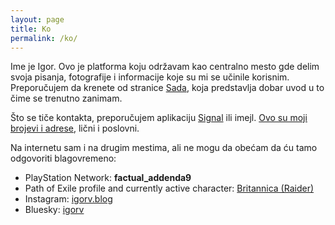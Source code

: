 ```yaml
---
layout: page
title: Ko
permalink: /ko/
---
```


Ime je Igor. Ovo je platforma koju održavam kao centralno mesto gde delim svoja pisanja, fotografije i informacije koje su mi se učinile korisnim. Preporučujem da krenete od stranice [Sada](/sada.markdown), koja predstavlja dobar uvod u to čime se trenutno zanimam.

Što se tiče kontakta, preporučujem aplikaciju [Signal](https://signal.org/) ili imejl. [Ovo su moji brojevi i adrese](/a/tel.jpg), lični i poslovni.

Na internetu sam i na drugim mestima, ali ne mogu da obećam da ću tamo odgovoriti blagovremeno:

- PlayStation Network: **factual_addenda9**
- Path of Exile profile and currently active character: [Britannica (Raider)](https://www.pathofexile.com/account/sony/view-profile/factual_addenda9/characters?characterName=Britannica)
- Instagram: [igorv.blog](https://www.instagram.com/igorv.blog/)
- Bluesky: [igorv](https://bsky.app/profile/igorv.blog)
